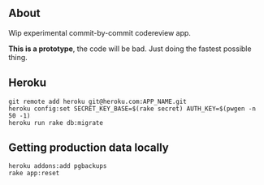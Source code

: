 ## About

Wip experimental commit-by-commit codereview app.

**This is a prototype**, the code will be bad. Just doing the fastest possible thing.

## Heroku

    git remote add heroku git@heroku.com:APP_NAME.git
    heroku config:set SECRET_KEY_BASE=$(rake secret) AUTH_KEY=$(pwgen -n 50 -1)
    heroku run rake db:migrate

## Getting production data locally

    heroku addons:add pgbackups
    rake app:reset
